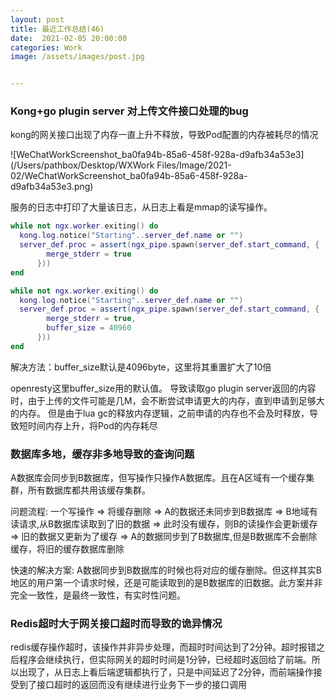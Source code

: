 ```yaml
---
layout: post
title: 最近工作总结(46)
date:  2021-02-05 20:00:00
categories: Work
image: /assets/images/post.jpg


---
```


   

### Kong+go plugin server 对上传文件接口处理的bug

kong的网关接口出现了内存一直上升不释放，导致Pod配置的内存被耗尽的情况

![WeChatWorkScreenshot_ba0fa94b-85a6-458f-928a-d9afb34a53e3](/Users/pathbox/Desktop/WXWork Files/Image/2021-02/WeChatWorkScreenshot_ba0fa94b-85a6-458f-928a-d9afb34a53e3.png)

服务的日志中打印了大量该日志，从日志上看是mmap的读写操作。

```lua
while not ngx.worker.exiting() do 
  kong.log.notice("Starting"..server_def.name or "")
  server_def.proc = assert(ngx_pipe.spawn(server_def.start_command, {
        merge_stderr = true
      }))
end

while not ngx.worker.exiting() do 
  kong.log.notice("Starting"..server_def.name or "")
  server_def.proc = assert(ngx_pipe.spawn(server_def.start_command, {
        merge_stderr = true,
        buffer_size = 40960 
      }))
end
```

解决方法：buffer_size默认是4096byte，这里将其重置扩大了10倍

openresty这里buffer_size用的默认值。 导致读取go plugin server返回的内容时，由于上传的文件可能是几M，会不断尝试申请更大的内存，直到申请到足够大的内存。 但是由于lua gc的释放内存逻辑，之前申请的内存也不会及时释放，导致短时间内存上升，将Pod的内存耗尽

### 数据库多地，缓存非多地导致的查询问题

A数据库会同步到B数据库，但写操作只操作A数据库。且在A区域有一个缓存集群，所有数据库都共用该缓存集群。

问题流程: 一个写操作 => 将缓存删除 => A的数据还未同步到B数据库 => B地域有读请求,从B数据库读取到了旧的数据 => 此时没有缓存，则B的读操作会更新缓存 => 旧的数据又更新为了缓存 => A的数据同步到了B数据库,但是B数据库不会删除缓存，将旧的缓存数据库删除

快速的解决方案: A数据同步到B数据库的时候也将对应的缓存删除。但这样其实B地区的用户第一个请求时候，还是可能读取到的是B数据库的旧数据。此方案并非完全一致性，是最终一致性，有实时性问题。



### Redis超时大于网关接口超时而导致的诡异情况

redis缓存操作超时，该操作并非异步处理，而超时时间达到了2分钟。超时报错之后程序会继续执行，但实际网关的超时时间是1分钟，已经超时返回给了前端。所以出现了，从日志上看后端逻辑都执行了，只是中间延迟了2分钟，而前端操作接受到了接口超时的返回而没有继续进行业务下一步的接口调用

